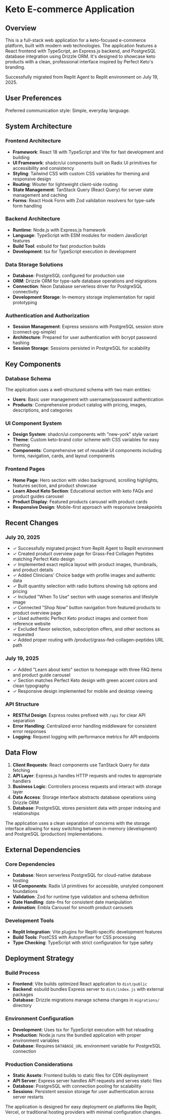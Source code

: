 # Keto E-commerce Application

## Overview

This is a full-stack web application for a keto-focused e-commerce platform, built with modern web technologies. The application features a React frontend with TypeScript, an Express.js backend, and PostgreSQL database integration using Drizzle ORM. It's designed to showcase keto products with a clean, professional interface inspired by Perfect Keto's branding.

Successfully migrated from Replit Agent to Replit environment on July 19, 2025.

## User Preferences

Preferred communication style: Simple, everyday language.

## System Architecture

### Frontend Architecture
- **Framework**: React 18 with TypeScript and Vite for fast development and building
- **UI Framework**: shadcn/ui components built on Radix UI primitives for accessibility and consistency
- **Styling**: Tailwind CSS with custom CSS variables for theming and responsive design
- **Routing**: Wouter for lightweight client-side routing
- **State Management**: TanStack Query (React Query) for server state management and caching
- **Forms**: React Hook Form with Zod validation resolvers for type-safe form handling

### Backend Architecture
- **Runtime**: Node.js with Express.js framework
- **Language**: TypeScript with ESM modules for modern JavaScript features
- **Build Tool**: esbuild for fast production builds
- **Development**: tsx for TypeScript execution in development

### Data Storage Solutions
- **Database**: PostgreSQL configured for production use
- **ORM**: Drizzle ORM for type-safe database operations and migrations
- **Connection**: Neon Database serverless driver for PostgreSQL connectivity
- **Development Storage**: In-memory storage implementation for rapid prototyping

### Authentication and Authorization
- **Session Management**: Express sessions with PostgreSQL session store (connect-pg-simple)
- **Architecture**: Prepared for user authentication with bcrypt password hashing
- **Session Storage**: Sessions persisted in PostgreSQL for scalability

## Key Components

### Database Schema
The application uses a well-structured schema with two main entities:
- **Users**: Basic user management with username/password authentication
- **Products**: Comprehensive product catalog with pricing, images, descriptions, and categories

### UI Component System
- **Design System**: shadcn/ui components with "new-york" style variant
- **Theme**: Custom keto-brand color scheme with CSS variables for easy theming
- **Components**: Comprehensive set of reusable UI components including forms, navigation, cards, and layout components

### Frontend Pages
- **Home Page**: Hero section with video background, scrolling highlights, features section, and product showcase
- **Learn About Keto Section**: Educational section with keto FAQs and product guides carousel
- **Product Display**: Featured products carousel with product cards
- **Responsive Design**: Mobile-first approach with responsive breakpoints

## Recent Changes

### July 20, 2025
- ✓ Successfully migrated project from Replit Agent to Replit environment 
- ✓ Created product overview page for Grass-Fed Collagen Peptides matching Perfect Keto design
- ✓ Implemented exact replica layout with product images, thumbnails, and product details
- ✓ Added Clinicians' Choice badge with profile images and authentic data
- ✓ Built quantity selection with radio buttons showing tub options and pricing
- ✓ Included "When To Use" section with usage scenarios and lifestyle image
- ✓ Connected "Shop Now" button navigation from featured products to product overview page
- ✓ Used authentic Perfect Keto product images and content from reference website
- ✓ Excluded flavor selection, subscription offers, and other sections as requested
- ✓ Added proper routing with /product/grass-fed-collagen-peptides URL path



### July 19, 2025
- ✓ Added "Learn about keto" section to homepage with three FAQ items and product guide carousel
- ✓ Section matches Perfect Keto design with green accent colors and clean typography
- ✓ Responsive design implemented for mobile and desktop viewing

### API Structure
- **RESTful Design**: Express routes prefixed with `/api` for clear API separation
- **Error Handling**: Centralized error handling middleware for consistent error responses
- **Logging**: Request logging with performance metrics for API endpoints

## Data Flow

1. **Client Requests**: React components use TanStack Query for data fetching
2. **API Layer**: Express.js handles HTTP requests and routes to appropriate handlers
3. **Business Logic**: Controllers process requests and interact with storage layer
4. **Data Access**: Storage interface abstracts database operations using Drizzle ORM
5. **Database**: PostgreSQL stores persistent data with proper indexing and relationships

The application uses a clean separation of concerns with the storage interface allowing for easy switching between in-memory (development) and PostgreSQL (production) implementations.

## External Dependencies

### Core Dependencies
- **Database**: Neon serverless PostgreSQL for cloud-native database hosting
- **UI Components**: Radix UI primitives for accessible, unstyled component foundations
- **Validation**: Zod for runtime type validation and schema definition
- **Date Handling**: date-fns for consistent date manipulation
- **Animation**: Embla Carousel for smooth product carousels

### Development Tools
- **Replit Integration**: Vite plugins for Replit-specific development features
- **Build Tools**: PostCSS with Autoprefixer for CSS processing
- **Type Checking**: TypeScript with strict configuration for type safety

## Deployment Strategy

### Build Process
- **Frontend**: Vite builds optimized React application to `dist/public`
- **Backend**: esbuild bundles Express server to `dist/index.js` with external packages
- **Database**: Drizzle migrations manage schema changes in `migrations/` directory

### Environment Configuration
- **Development**: Uses tsx for TypeScript execution with hot reloading
- **Production**: Node.js runs the bundled application with proper environment variables
- **Database**: Requires `DATABASE_URL` environment variable for PostgreSQL connection

### Production Considerations
- **Static Assets**: Frontend builds to static files for CDN deployment
- **API Server**: Express server handles API requests and serves static files
- **Database**: PostgreSQL with connection pooling for scalability
- **Sessions**: Persistent session storage for user authentication across server restarts

The application is designed for easy deployment on platforms like Replit, Vercel, or traditional hosting providers with minimal configuration changes.